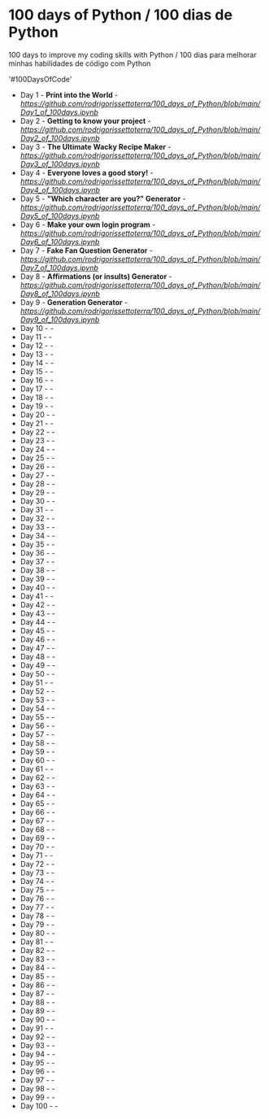 # 100 days of Python / 100 dias de Python
100 days to improve my coding skills with Python / 100 dias para melhorar minhas habilidades de código com Python

'#100DaysOfCode'
<ul>
 	<li>Day 1 - <strong>Print into the World</strong> - <span style="text-decoration: underline;"><a href="https://github.com/rodrigorissettoterra/100_days_of_Python/blob/main/Day1_of_100days.ipynb" target="_blank" rel="nofollow noopener noreferrer"><em>https://github.com/rodrigorissettoterra/100_days_of_Python/blob/main/Day1_of_100days.ipynb</em></a></span></li>
 	<li>Day 2 - <strong>Getting to know your project</strong> - <a href="https://github.com/rodrigorissettoterra/100_days_of_Python/blob/main/Day2_of_100days.ipynb" target="_blank" rel="nofollow noopener noreferrer"><span style="text-decoration: underline;"><em>https://github.com/rodrigorissettoterra/100_days_of_Python/blob/main/Day2_of_100days.ipynb</em></span></a></li>
 	<li>Day 3 - <strong>The Ultimate Wacky Recipe Maker</strong> - <a href="https://github.com/rodrigorissettoterra/100_days_of_Python/blob/main/Day3_of_100days.ipynb" target="_blank" rel="nofollow noopener noreferrer"><span style="text-decoration: underline;"><em>https://github.com/rodrigorissettoterra/100_days_of_Python/blob/main/Day3_of_100days.ipynb</em></span></a></li>
 	<li>Day 4 - <strong>Everyone loves a good story!</strong> - <a href="https://github.com/rodrigorissettoterra/100_days_of_Python/blob/main/Day4_of_100days.ipynb" rel="nofollow noopener noreferrer"><span style="text-decoration: underline;"><em>https://github.com/rodrigorissettoterra/100_days_of_Python/blob/main/Day4_of_100days.ipynb</em></span></a></li>
 	<li>Day 5 - <strong>"Which character are you?" Generator</strong> - <a href="https://github.com/rodrigorissettoterra/100_days_of_Python/blob/main/Day5_of_100days.ipynb" rel="nofollow noopener noreferrer"><span style="text-decoration: underline;"><em>https://github.com/rodrigorissettoterra/100_days_of_Python/blob/main/Day5_of_100days.ipynb</em></span></a></li>
 	<li>Day 6 - <strong>Make your own login program</strong> - <a href="https://github.com/rodrigorissettoterra/100_days_of_Python/blob/main/Day6_of_100days.ipynb" rel="nofollow noopener noreferrer"><span style="text-decoration: underline;"><em>https://github.com/rodrigorissettoterra/100_days_of_Python/blob/main/Day6_of_100days.ipynb</em></span></a></li>
 	<li>Day 7 - <strong>Fake Fan Question Generator</strong> - <a href="https://github.com/rodrigorissettoterra/100_days_of_Python/blob/main/Day7_of_100days.ipynb" rel="nofollow noopener noreferrer"><span style="text-decoration: underline;"><em>https://github.com/rodrigorissettoterra/100_days_of_Python/blob/main/Day7_of_100days.ipynb</em></span></a></li>
 	<li>Day 8 - <strong>Affirmations (or insults) Generator</strong> - <a href="https://github.com/rodrigorissettoterra/100_days_of_Python/blob/main/Day8_of_100days.ipynb" rel="nofollow noopener noreferrer"><span style="text-decoration: underline;"><em>https://github.com/rodrigorissettoterra/100_days_of_Python/blob/main/Day8_of_100days.ipynb</em></span></a></li>
 	<li>Day 9 - <strong>Generation Generator</strong> - <a href="https://github.com/rodrigorissettoterra/100_days_of_Python/blob/main/Day9_of_100days.ipynb" rel="nofollow noopener noreferrer"><span style="text-decoration: underline;"><em>https://github.com/rodrigorissettoterra/100_days_of_Python/blob/main/Day9_of_100days.ipynb</em></span></a></li>
 	<li>Day 10 - - <a href="" rel="nofollow noopener noreferrer"><span style="text-decoration: underline;"><em></em></span></a></li>
 	<li>Day 11 - - <a href="" rel="nofollow noopener noreferrer"><span style="text-decoration: underline;"><em></em></span></a></li>
 	<li>Day 12 - - <a href="" rel="nofollow noopener noreferrer"><span style="text-decoration: underline;"><em></em></span></a></li>
 	<li>Day 13 - - <a href="" rel="nofollow noopener noreferrer"><span style="text-decoration: underline;"><em></em></span></a></li>
 	<li>Day 14 - - <a href="" rel="nofollow noopener noreferrer"><span style="text-decoration: underline;"><em></em></span></a></li>
 	<li>Day 15 - - <a href="" rel="nofollow noopener noreferrer"><span style="text-decoration: underline;"><em></em></span></a></li>
 	<li>Day 16 - - <a href="" rel="nofollow noopener noreferrer"><span style="text-decoration: underline;"><em></em></span></a></li>
 	<li>Day 17 - - <a href="" rel="nofollow noopener noreferrer"><span style="text-decoration: underline;"><em></em></span></a></li>
 	<li>Day 18 - - <a href="" rel="nofollow noopener noreferrer"><span style="text-decoration: underline;"><em></em></span></a></li>
 	<li>Day 19 - - <a href="" rel="nofollow noopener noreferrer"><span style="text-decoration: underline;"><em></em></span></a></li>
 	<li>Day 20 - - <a href="" rel="nofollow noopener noreferrer"><span style="text-decoration: underline;"><em></em></span></a></li>
 	<li>Day 21 - - <a href="" rel="nofollow noopener noreferrer"><span style="text-decoration: underline;"><em></em></span></a></li>
 	<li>Day 22 - - <a href="" rel="nofollow noopener noreferrer"><span style="text-decoration: underline;"><em></em></span></a></li>
 	<li>Day 23 - - <a href="" rel="nofollow noopener noreferrer"><span style="text-decoration: underline;"><em></em></span></a></li>
 	<li>Day 24 - - <a href="" rel="nofollow noopener noreferrer"><span style="text-decoration: underline;"><em></em></span></a></li>
 	<li>Day 25 - - <a href="" rel="nofollow noopener noreferrer"><span style="text-decoration: underline;"><em></em></span></a></li>
 	<li>Day 26 - - <a href="" rel="nofollow noopener noreferrer"><span style="text-decoration: underline;"><em></em></span></a></li>
 	<li>Day 27 - - <a href="" rel="nofollow noopener noreferrer"><span style="text-decoration: underline;"><em></em></span></a></li>
 	<li>Day 28 - - <a href="" rel="nofollow noopener noreferrer"><span style="text-decoration: underline;"><em></em></span></a></li>
 	<li>Day 29 - - <a href="" rel="nofollow noopener noreferrer"><span style="text-decoration: underline;"><em></em></span></a></li>
 	<li>Day 30 - - <a href="" rel="nofollow noopener noreferrer"><span style="text-decoration: underline;"><em></em></span></a></li>
 	<li>Day 31 - - <a href="" rel="nofollow noopener noreferrer"><span style="text-decoration: underline;"><em></em></span></a></li>
 	<li>Day 32 - - <a href="" rel="nofollow noopener noreferrer"><span style="text-decoration: underline;"><em></em></span></a></li>
 	<li>Day 33 - - <a href="" rel="nofollow noopener noreferrer"><span style="text-decoration: underline;"><em></em></span></a></li>
 	<li>Day 34 - - <a href="" rel="nofollow noopener noreferrer"><span style="text-decoration: underline;"><em></em></span></a></li>
 	<li>Day 35 - - <a href="" rel="nofollow noopener noreferrer"><span style="text-decoration: underline;"><em></em></span></a></li>
 	<li>Day 36 - - <a href="" rel="nofollow noopener noreferrer"><span style="text-decoration: underline;"><em></em></span></a></li>
 	<li>Day 37 - - <a href="" rel="nofollow noopener noreferrer"><span style="text-decoration: underline;"><em></em></span></a></li>
 	<li>Day 38 - - <a href="" rel="nofollow noopener noreferrer"><span style="text-decoration: underline;"><em></em></span></a></li>
 	<li>Day 39 - - <a href="" rel="nofollow noopener noreferrer"><span style="text-decoration: underline;"><em></em></span></a></li>
 	<li>Day 40 - - <a href="" rel="nofollow noopener noreferrer"><span style="text-decoration: underline;"><em></em></span></a></li>
 	<li>Day 41 - - <a href="" rel="nofollow noopener noreferrer"><span style="text-decoration: underline;"><em></em></span></a></li>
 	<li>Day 42 - - <a href="" rel="nofollow noopener noreferrer"><span style="text-decoration: underline;"><em></em></span></a></li>
 	<li>Day 43 - - <a href="" rel="nofollow noopener noreferrer"><span style="text-decoration: underline;"><em></em></span></a></li>
 	<li>Day 44 - - <a href="" rel="nofollow noopener noreferrer"><span style="text-decoration: underline;"><em></em></span></a></li>
 	<li>Day 45 - - <a href="" rel="nofollow noopener noreferrer"><span style="text-decoration: underline;"><em></em></span></a></li>
 	<li>Day 46 - - <a href="" rel="nofollow noopener noreferrer"><span style="text-decoration: underline;"><em></em></span></a></li>
 	<li>Day 47 - - <a href="" rel="nofollow noopener noreferrer"><span style="text-decoration: underline;"><em></em></span></a></li>
 	<li>Day 48 - - <a href="" rel="nofollow noopener noreferrer"><span style="text-decoration: underline;"><em></em></span></a></li>
 	<li>Day 49 - - <a href="" rel="nofollow noopener noreferrer"><span style="text-decoration: underline;"><em></em></span></a></li>
 	<li>Day 50 - - <a href="" rel="nofollow noopener noreferrer"><span style="text-decoration: underline;"><em></em></span></a></li>
 	<li>Day 51 - - <a href="" rel="nofollow noopener noreferrer"><span style="text-decoration: underline;"><em></em></span></a></li>
 	<li>Day 52 - - <a href="" rel="nofollow noopener noreferrer"><span style="text-decoration: underline;"><em></em></span></a></li>
 	<li>Day 53 - - <a href="" rel="nofollow noopener noreferrer"><span style="text-decoration: underline;"><em></em></span></a></li>
 	<li>Day 54 - - <a href="" rel="nofollow noopener noreferrer"><span style="text-decoration: underline;"><em></em></span></a></li>
 	<li>Day 55 - - <a href="" rel="nofollow noopener noreferrer"><span style="text-decoration: underline;"><em></em></span></a></li>
 	<li>Day 56 - - <a href="" rel="nofollow noopener noreferrer"><span style="text-decoration: underline;"><em></em></span></a></li>
 	<li>Day 57 - - <a href="" rel="nofollow noopener noreferrer"><span style="text-decoration: underline;"><em></em></span></a></li>
 	<li>Day 58 - - <a href="" rel="nofollow noopener noreferrer"><span style="text-decoration: underline;"><em></em></span></a></li>
 	<li>Day 59 - - <a href="" rel="nofollow noopener noreferrer"><span style="text-decoration: underline;"><em></em></span></a></li>
 	<li>Day 60 - - <a href="" rel="nofollow noopener noreferrer"><span style="text-decoration: underline;"><em></em></span></a></li>
 	<li>Day 61 - - <a href="" rel="nofollow noopener noreferrer"><span style="text-decoration: underline;"><em></em></span></a></li>
 	<li>Day 62 - - <a href="" rel="nofollow noopener noreferrer"><span style="text-decoration: underline;"><em></em></span></a></li>
 	<li>Day 63 - - <a href="" rel="nofollow noopener noreferrer"><span style="text-decoration: underline;"><em></em></span></a></li>
 	<li>Day 64 - - <a href="" rel="nofollow noopener noreferrer"><span style="text-decoration: underline;"><em></em></span></a></li>
 	<li>Day 65 - - <a href="" rel="nofollow noopener noreferrer"><span style="text-decoration: underline;"><em></em></span></a></li>
 	<li>Day 66 - - <a href="" rel="nofollow noopener noreferrer"><span style="text-decoration: underline;"><em></em></span></a></li>
 	<li>Day 67 - - <a href="" rel="nofollow noopener noreferrer"><span style="text-decoration: underline;"><em></em></span></a></li>
 	<li>Day 68 - - <a href="" rel="nofollow noopener noreferrer"><span style="text-decoration: underline;"><em></em></span></a></li>
 	<li>Day 69 - - <a href="" rel="nofollow noopener noreferrer"><span style="text-decoration: underline;"><em></em></span></a></li>
 	<li>Day 70 - - <a href="" rel="nofollow noopener noreferrer"><span style="text-decoration: underline;"><em></em></span></a></li>
 	<li>Day 71 - - <a href="" rel="nofollow noopener noreferrer"><span style="text-decoration: underline;"><em></em></span></a></li>
 	<li>Day 72 - - <a href="" rel="nofollow noopener noreferrer"><span style="text-decoration: underline;"><em></em></span></a></li>
 	<li>Day 73 - - <a href="" rel="nofollow noopener noreferrer"><span style="text-decoration: underline;"><em></em></span></a></li>
 	<li>Day 74 - - <a href="" rel="nofollow noopener noreferrer"><span style="text-decoration: underline;"><em></em></span></a></li>
 	<li>Day 75 - - <a href="" rel="nofollow noopener noreferrer"><span style="text-decoration: underline;"><em></em></span></a></li>
 	<li>Day 76 - - <a href="" rel="nofollow noopener noreferrer"><span style="text-decoration: underline;"><em></em></span></a></li>
 	<li>Day 77 - - <a href="" rel="nofollow noopener noreferrer"><span style="text-decoration: underline;"><em></em></span></a></li>
 	<li>Day 78 - - <a href="" rel="nofollow noopener noreferrer"><span style="text-decoration: underline;"><em></em></span></a></li>
 	<li>Day 79 - - <a href="" rel="nofollow noopener noreferrer"><span style="text-decoration: underline;"><em></em></span></a></li>
 	<li>Day 80 - - <a href="" rel="nofollow noopener noreferrer"><span style="text-decoration: underline;"><em></em></span></a></li>
 	<li>Day 81 - - <a href="" rel="nofollow noopener noreferrer"><span style="text-decoration: underline;"><em></em></span></a></li>
 	<li>Day 82 - - <a href="" rel="nofollow noopener noreferrer"><span style="text-decoration: underline;"><em></em></span></a></li>
 	<li>Day 83 - - <a href="" rel="nofollow noopener noreferrer"><span style="text-decoration: underline;"><em></em></span></a></li>
 	<li>Day 84 - - <a href="" rel="nofollow noopener noreferrer"><span style="text-decoration: underline;"><em></em></span></a></li>
 	<li>Day 85 - - <a href="" rel="nofollow noopener noreferrer"><span style="text-decoration: underline;"><em></em></span></a></li>
 	<li>Day 86 - - <a href="" rel="nofollow noopener noreferrer"><span style="text-decoration: underline;"><em></em></span></a></li>
 	<li>Day 87 - - <a href="" rel="nofollow noopener noreferrer"><span style="text-decoration: underline;"><em></em></span></a></li>
 	<li>Day 88 - - <a href="" rel="nofollow noopener noreferrer"><span style="text-decoration: underline;"><em></em></span></a></li>
 	<li>Day 89 - - <a href="" rel="nofollow noopener noreferrer"><span style="text-decoration: underline;"><em></em></span></a></li>
 	<li>Day 90 - - <a href="" rel="nofollow noopener noreferrer"><span style="text-decoration: underline;"><em></em></span></a></li>
 	<li>Day 91 - - <a href="" rel="nofollow noopener noreferrer"><span style="text-decoration: underline;"><em></em></span></a></li>
 	<li>Day 92 - - <a href="" rel="nofollow noopener noreferrer"><span style="text-decoration: underline;"><em></em></span></a></li>
 	<li>Day 93 - - <a href="" rel="nofollow noopener noreferrer"><span style="text-decoration: underline;"><em></em></span></a></li>
 	<li>Day 94 - - <a href="" rel="nofollow noopener noreferrer"><span style="text-decoration: underline;"><em></em></span></a></li>
 	<li>Day 95 - - <a href="" rel="nofollow noopener noreferrer"><span style="text-decoration: underline;"><em></em></span></a></li>
 	<li>Day 96 - - <a href="" rel="nofollow noopener noreferrer"><span style="text-decoration: underline;"><em></em></span></a></li>
 	<li>Day 97 - - <a href="" rel="nofollow noopener noreferrer"><span style="text-decoration: underline;"><em></em></span></a></li>
 	<li>Day 98 - - <a href="" rel="nofollow noopener noreferrer"><span style="text-decoration: underline;"><em></em></span></a></li>
 	<li>Day 99 - - <a href="" rel="nofollow noopener noreferrer"><span style="text-decoration: underline;"><em></em></span></a></li>
 	<li>Day 100 - - <a href="" rel="nofollow noopener noreferrer"><span style="text-decoration: underline;"><em></em></span></a></li>
</ul>

